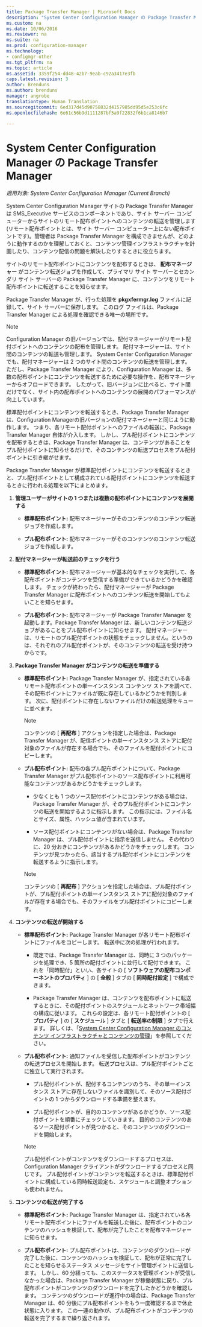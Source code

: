 ```yaml
---
title: Package Transfer Manager | Microsoft Docs
description: "System Center Configuration Manager の Package Transfer Manager がサイト サーバーからリモート配布ポイントにコンテンツを転送する方法を説明します。"
ms.custom: na
ms.date: 10/06/2016
ms.reviewer: na
ms.suite: na
ms.prod: configuration-manager
ms.technology:
- configmgr-other
ms.tgt_pltfrm: na
ms.topic: article
ms.assetid: 3359f254-dd48-42b7-9eab-c92a3417e3fb
caps.latest.revision: 3
author: Brenduns
ms.author: brenduns
manager: angrobe
translationtype: Human Translation
ms.sourcegitcommit: 6ed317d45d90758832d4157985dd95d5e253c6fc
ms.openlocfilehash: 6e61c56b9d1111287bf5a9f22832f6b1ca8146b7

---
```

# <a name="package-transfer-manager-in-system-center-configuration-manager"></a>System Center Configuration Manager の Package Transfer Manager

*適用対象: System Center Configuration Manager (Current Branch)*

System Center Configuration Manager サイトの Package Transfer Manager は SMS_Executive サービスのコンポーネントであり、サイト サーバー コンピューターからサイトのリモート配布ポイントへのコンテンツの転送を管理します (リモート配布ポイントとは、サイト サーバー コンピューター上にない配布ポイントです)。管理者は Package Transfer Manager を構成できませんが、どのように動作するのかを理解しておくと、コンテンツ管理インフラストラクチャを計画したり、コンテンツ配信の問題を解決したりするときに役立ちます。


サイトのリモート配布ポイントにコンテンツを配布するときは、 **配布マネージャー** がコンテンツ転送ジョブを作成して、プライマリ サイト サーバーとセカンダリ サイト サーバーの Package Transfer Manager に、コンテンツをリモート配布ポイントに転送することを知らせます。

 Package Transfer Manager が、行った処理を **pkgxfermgr.log** ファイルに記録して、サイト サーバーに保存します。 このログ ファイルは、Package Transfer Manager による処理を確認できる唯一の場所です。  

> [!NOTE]  
>  Configuration Manager の旧バージョンでは、配付マネージャーがリモート配付ポイントへのコンテンツの配布を管理します。 配付マネージャーは、サイト間のコンテンツの転送も管理します。 System Center Configuration Manager でも、配付マネージャーは 2 つのサイト間のコンテンツの転送を管理します。 ただし、Package Transfer Manager により、Configuration Manager は、多数の配布ポイントにコンテンツを転送するために必要な操作を、配布マネージャーからオフロードできます。 したがって、旧バージョンに比べると、サイト間だけでなく、サイト内の配布ポイントへのコンテンツの展開のパフォーマンスが向上しています。  

 標準配付ポイントにコンテンツを転送するとき、Package Transfer Manager は、Configuration Managerの旧バージョンの配付マネージャーと同じように動作します。 つまり、各リモート配付ポイントへのファイルの転送に、Package Transfer Manager 自体が介入します。 しかし、プル配付ポイントにコンテンツを配布するときは、Package Transfer Manager は、コンテンツがあることをプル配付ポイントに知らせるだけで、そのコンテンツの転送プロセスをプル配付ポイントに引き継がせます。  

Package Transfer Manager が標準配付ポイントにコンテンツを転送するときと、プル配付ポイントとして構成されている配付ポイントにコンテンツを転送するときに行われる処理を以下にまとめます。
1.  **管理ユーザーがサイトの 1 つまたは複数の配布ポイントにコンテンツを展開する**  

    -   **標準配布ポイント:** 配布マネージャーがそのコンテンツのコンテンツ転送ジョブを作成します。  

    -   **プル配布ポイント:** 配布マネージャーがそのコンテンツのコンテンツ転送ジョブを作成します。  

2.  **配付マネージャーが転送前のチェックを行う**  

    -   **標準配布ポイント:** 配布マネージャーが基本的なチェックを実行して、各配布ポイントがコンテンツを受信する準備ができているかどうかを確認します。 チェックが終わったら、配付マネージャーが Package Transfer Manager に配布ポイントへのコンテンツ転送を開始してもよいことを知らせます。  

    -   **プル配布ポイント:** 配布マネージャーが Package Transfer Manager を起動します。Package Transfer Manager は、新しいコンテンツ転送ジョブがあることをプル配布ポイントに知らせます。 配付マネージャーは、リモートのプル配付ポイントの状態をチェックしません。というのは、それぞれのプル配付ポイントが、そのコンテンツの転送を受け持つからです。  

3.  **Package Transfer Manager がコンテンツの転送を準備する**  

    -   **標準配布ポイント:** Package Transfer Manager が、指定されている各リモート配布ポイントの単一インスタンス コンテンツ ストアを調べて、その配布ポイントにファイルが既に存在しているかどうかを判別します。 次に、配付ポイントに存在しないファイルだけの転送処理をキューに並べます。  

        > [!NOTE]  
        >  コンテンツの [ **再配布** ] アクションを指定した場合は、Package Transfer Manager が、配信ポイントの単一インスタンス ストアに配付対象のファイルが存在する場合でも、そのファイルを配付ポイントにコピーします。  

    -   **プル配布ポイント:** 配布の各プル配布ポイントについて、Package Transfer Manager がプル配布ポイントのソース配布ポイントに利用可能なコンテンツがあるかどうかをチェックします。  

        -   少なくとも 1 つのソース配付ポイントにコンテンツがある場合は、Package Transfer Manager が、そのプル配付ポイントにコンテンツの転送を開始するように指示します。 この指示には、ファイル名とサイズ、属性、ハッシュ値が含まれています。  

        -   ソース配付ポイントにコンテンツがない場合は、Package Transfer Manager は、プル配付ポイントに指示を送信しません。 その代わりに、20 分おきにコンテンツがあるかどうかをチェックします。 コンテンツが見つかったら、該当するプル配付ポイントにコンテンツを転送するように指示します。  

        > [!NOTE]  
        >  コンテンツの [ **再配布** ] アクションを指定した場合は、プル配付ポイントが、プル配付ポイントの単一インスタンス ストアに配付対象のファイルが存在する場合でも、そのファイルをプル配付ポイントにコピーします。  

4.  **コンテンツの転送が開始する**  

    -   **標準配布ポイント:** Package Transfer Manager が各リモート配布ポイントにファイルをコピーします。 転送中に次の処理が行われます。  

        -   既定では、Package Transfer Manager は、同時に 3 つのパッケージを処理でき、5 箇所の配付ポイントに並行して配付できます。 これを「同時配付」といい、各サイトの [ **ソフトウェアの配布コンポーネントのプロパティ** ] の [ **全般** ] タブの [ **同時配付設定** ] で構成できます。  

        -   Package Transfer Manager は、コンテンツを配布ポイントに転送するときに、その配付ポイントのスケジュールとネットワーク帯域幅の構成に従います。 これらの設定は、各リモート配付ポイントの [ **プロパティ** ] の [ **スケジュール** ] タブと [ **転送率の制限** ] タブで行えます。 詳しくは、「[System Center Configuration Manager のコンテンツ インフラストラクチャとコンテンツの管理](../../../core/servers/deploy/configure/manage-content-and-content-infrastructure.md)」を参照してください。  

    -   **プル配布ポイント:** 通知ファイルを受信した配布ポイントがコンテンツの転送プロセスを開始します。 転送プロセスは、プル配付ポイントごとに独立して実行されます。  

        -   プル配付ポイントが、配付するコンテンツのうち、その単一インスタンス ストアに存在しないファイルを識別して、そのソース配付ポイントの 1 つからダウンロードする準備を整えます。  

        -   プル配付ポイントが、目的のコンテンツがあるかどうか、ソース配付ポイントを順番にチェックしていきます。 目的のコンテンツのあるソース配付ポイントが見つかると、そのコンテンツのダウンロードを開始します。  

        > [!NOTE]  
        >  プル配付ポイントがコンテンツをダウンロードするプロセスは、Configuration Manager クライアントがダウンロードするプロセスと同じです。 プル配付ポイントがコンテンツを転送するときは、標準配付ポイントに構成している同時転送設定も、スケジュールと調整オプションも使われません。  

5.  **コンテンツの転送が完了する**  

    -   **標準配布ポイント:** Package Transfer Manager は、指定されている各リモート配布ポイントにファイルを転送した後に、配布ポイントのコンテンツのハッシュを検証して、配布が完了したことを配布マネージャーに知らせます。  

    -   **プル配布ポイント:** プル配布ポイントは、コンテンツのダウンロードが完了した後に、コンテンツのハッシュを検証して、配布が正常に完了したことを知らせるステータス メッセージをサイト管理ポイントに送信します。 しかし、60 分経っても、このステータスを管理ポイントが受信しなかった場合は、Package Transfer Manager が稼働状態に戻り、プル配布ポイントがコンテンツのダウンロードを完了したかどうかを確認します。 コンテンツのダウンロードが進行中の場合は、Package Transfer Manager は、60 分後にプル配布ポイントをもう一度確認するまで休止状態に入ります。 この一連の動作が、プル配布ポイントがコンテンツの転送を完了するまで繰り返されます。  



<!--HONumber=Dec16_HO3-->


